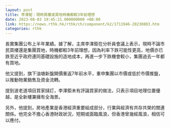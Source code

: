 ```yaml
---
layout: post
title: 李澤鉅：現時買樓或買地時機都較3年前理想
date: 2023-08-03 19:45:21.000000000 +08:00
link: https://news.rthk.hk/rthk/ch/component/k2/1711946-20230803.htm
categories: rthk
---
```


長實集團公布上半年業績。據了解，主席李澤鉅在分析員會議上表示，現時不論市民買樓還是集團買地，時機都較3年前理想，因為利率下跌可能性更高，地價亦已跌至近乎政府連同基礎設施的造地成本，再進一步下跌機會較小，集團過去一年都有買地。

他又提到，旗下油塘新盤開價重返7年前水平，重申集團以市價或低於市價推盤，以推動物業銷售及資金流轉。

提到波老道項目買家撻訂，李澤鉅未有評論買家的做法，只表示項目地理位置優越，是全新樓兼擁有全海景。

另外，他提到，房地產業是香港經濟重要組成部分，行業與經濟有共存共榮的關連關係。他完全不擔心香港財政狀況，短期或面臨風浪，但香港曾幾經風浪，相信可以應付。
